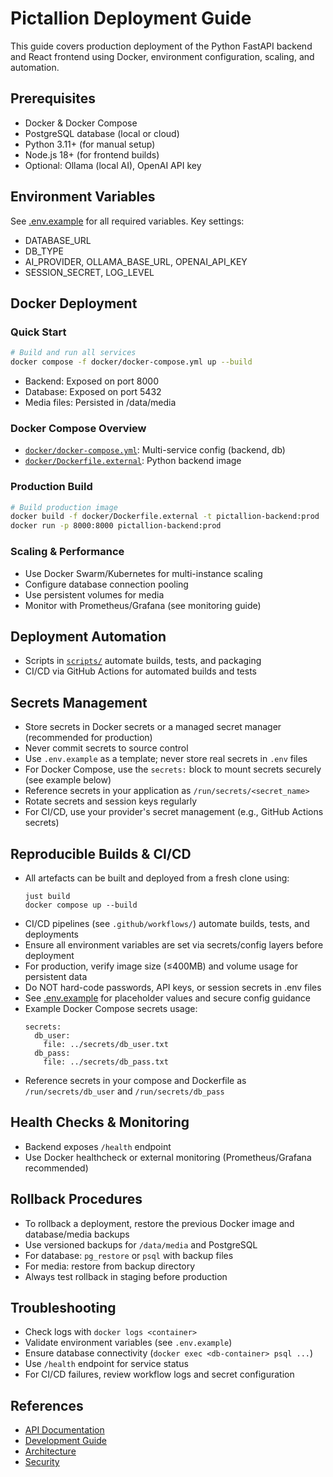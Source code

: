 # Pictallion Deployment Guide

This guide covers production deployment of the Python FastAPI backend and React frontend using Docker, environment configuration, scaling, and automation.

## Prerequisites

- Docker & Docker Compose
- PostgreSQL database (local or cloud)
- Python 3.11+ (for manual setup)
- Node.js 18+ (for frontend builds)
- Optional: Ollama (local AI), OpenAI API key

## Environment Variables

See [.env.example](.env.example:1) for all required variables. Key settings:
- DATABASE_URL
- DB_TYPE
- AI_PROVIDER, OLLAMA_BASE_URL, OPENAI_API_KEY
- SESSION_SECRET, LOG_LEVEL

## Docker Deployment

### Quick Start

```bash
# Build and run all services
docker compose -f docker/docker-compose.yml up --build
```

- Backend: Exposed on port 8000
- Database: Exposed on port 5432
- Media files: Persisted in /data/media

### Docker Compose Overview

- [`docker/docker-compose.yml`](docker/docker-compose.yml:1): Multi-service config (backend, db)
- [`docker/Dockerfile.external`](docker/Dockerfile.external:1): Python backend image

### Production Build

```bash
# Build production image
docker build -f docker/Dockerfile.external -t pictallion-backend:prod .
docker run -p 8000:8000 pictallion-backend:prod
```

### Scaling & Performance

- Use Docker Swarm/Kubernetes for multi-instance scaling
- Configure database connection pooling
- Use persistent volumes for media
- Monitor with Prometheus/Grafana (see monitoring guide)

## Deployment Automation

- Scripts in [`scripts/`](scripts/) automate builds, tests, and packaging
- CI/CD via GitHub Actions for automated builds and tests

## Secrets Management

- Store secrets in Docker secrets or a managed secret manager (recommended for production)
- Never commit secrets to source control
- Use `.env.example` as a template; never store real secrets in `.env` files
- For Docker Compose, use the `secrets:` block to mount secrets securely (see example below)
- Reference secrets in your application as `/run/secrets/<secret_name>`
- Rotate secrets and session keys regularly
- For CI/CD, use your provider's secret management (e.g., GitHub Actions secrets)

## Reproducible Builds & CI/CD

- All artefacts can be built and deployed from a fresh clone using:
  ```
  just build
  docker compose up --build
  ```
- CI/CD pipelines (see `.github/workflows/`) automate builds, tests, and deployments
- Ensure all environment variables are set via secrets/config layers before deployment
- For production, verify image size (≤400MB) and volume usage for persistent data
- Do NOT hard-code passwords, API keys, or session secrets in .env files
- See [.env.example](.env.example:1) for placeholder values and secure config guidance
- Example Docker Compose secrets usage:
  ```
  secrets:
    db_user:
      file: ../secrets/db_user.txt
    db_pass:
      file: ../secrets/db_pass.txt
  ```
- Reference secrets in your compose and Dockerfile as `/run/secrets/db_user` and `/run/secrets/db_pass`

## Health Checks & Monitoring

- Backend exposes `/health` endpoint
- Use Docker healthcheck or external monitoring (Prometheus/Grafana recommended)

## Rollback Procedures

- To rollback a deployment, restore the previous Docker image and database/media backups
- Use versioned backups for `/data/media` and PostgreSQL
- For database: `pg_restore` or `psql` with backup files
- For media: restore from backup directory
- Always test rollback in staging before production

## Troubleshooting

- Check logs with `docker logs <container>`
- Validate environment variables (see `.env.example`)
- Ensure database connectivity (`docker exec <db-container> psql ...`)
- Use `/health` endpoint for service status
- For CI/CD failures, review workflow logs and secret configuration

## References

- [API Documentation](API_DOCUMENTATION.md)
- [Development Guide](DEVELOPMENT.md)
- [Architecture](ARCHITECTURE.md)
- [Security](SECURITY.md)